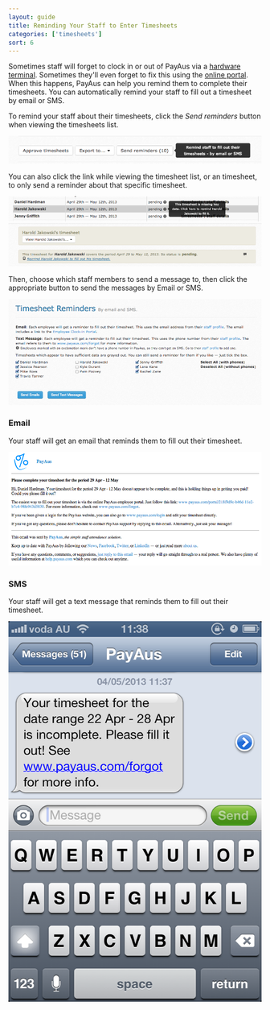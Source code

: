 ```yaml
---
layout: guide
title: Reminding Your Staff to Enter Timesheets
categories: ['timesheets']
sort: 6
---
```


Sometimes staff will forget to clock in or out of PayAus via a [hardware terminal](../../portals/). Sometimes they'll even forget to fix this using the [online portal](../../forgot/). When this happens, PayAus can help you remind them to complete their timesheets. You can automatically remind your staff to fill out a timesheet by email or SMS.

To remind your staff about their timesheets, click the *Send reminders* button when viewing the timesheets list.

![Timesheet reminders button](/img/timesheets/send_reminders_button.png)

You can also click the link while viewing the timesheet list, or an timesheet, to only send a reminder about that specific timesheet.

![Reminder link on timesheets list](/img/timesheets/timesheet_list_reminders.png)
![Timesheet reminder link](/img/timesheets/timesheet_reminder_link.png)

Then, choose which staff members to send a message to, then click the appropriate button to send the messages by Email or SMS.

![Timesheet reminders staff list](/img/timesheets/reminders.png)

### Email

Your staff will get an email that reminds them to fill out their timesheet.

![Welcome email](/img/timesheets/reminder_email.png)

### SMS

Your staff will get a text message that reminds them to fill out their timesheet.

![Timesheet reminder SMS](/img/timesheets/reminder_sms.png)